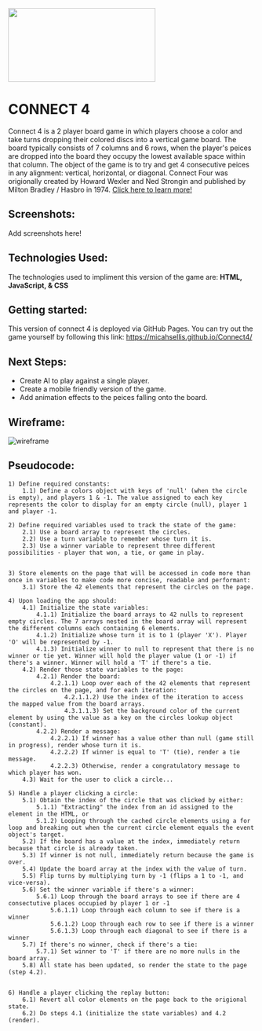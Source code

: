 <img src=https://i.imgur.com/IIlbpnq.gif width="300px" height="150px">

# CONNECT 4

Connect 4 is a 2 player board game in which players choose a color and take turns dropping their colored discs into a vertical game board. The board typically consists of 7 columns and 6 rows, when the player's peices are dropped into the board they occupy the lowest available space within that column. The object of the game is to try and get 4 consecutive peices in any alignment: vertical, horizontal, or diagonal. Connect Four was origionally created by Howard Wexler and Ned Strongin and published by Milton Bradley / Hasbro in 1974. [Click here to learn more!](https://en.wikipedia.org/wiki/Connect_Four)

## Screenshots:

Add screenshots here!

## Technologies Used:

The technologies used to impliment this version of the game are: **HTML, JavaScript, & CSS**

## Getting started:

This version of connect 4 is deployed via GitHub Pages. You can try out the game yourself by following this link:
https://micahsellis.github.io/Connect4/

## Next Steps:

- Create AI to play against a single player.
- Create a mobile friendly version of the game.
- Add animation effects to the peices falling onto the board.

## Wireframe:

![wireframe](https://i.imgur.com/9MbRlZb.jpg?1)

## Pseudocode:

```
1) Define required constants:
	1.1) Define a colors object with keys of 'null' (when the circle is empty), and players 1 & -1. The value assigned to each key represents the color to display for an empty circle (null), player 1 and player -1.

2) Define required variables used to track the state of the game:
	2.1) Use a board array to represent the circles.
    2.2) Use a turn variable to remember whose turn it is.
	2.3) Use a winner variable to represent three different possibilities - player that won, a tie, or game in play.


3) Store elements on the page that will be accessed in code more than once in variables to make code more concise, readable and performant:
	3.1) Store the 42 elements that represent the circles on the page.

4) Upon loading the app should:
	4.1) Initialize the state variables:
		4.1.1) Initialize the board arrays to 42 nulls to represent empty circles. The 7 arrays nested in the board array will represent the different columns each containing 6 elements.
		4.1.2) Initialize whose turn it is to 1 (player 'X'). Player 'O' will be represented by -1.
		4.1.3) Initialize winner to null to represent that there is no winner or tie yet. Winner will hold the player value (1 or -1) if there's a winner. Winner will hold a 'T' if there's a tie.
	4.2) Render those state variables to the page:
		4.2.1) Render the board:
			4.2.1.1) Loop over each of the 42 elements that represent the circles on the page, and for each iteration:
				4.2.1.1.2) Use the index of the iteration to access the mapped value from the board arrays.
				4.3.1.1.3) Set the background color of the current element by using the value as a key on the circles lookup object (constant).
		4.2.2) Render a message:
			4.2.2.1) If winner has a value other than null (game still in progress), render whose turn it is.
			4.2.2.2) If winner is equal to 'T' (tie), render a tie message.
			4.2.2.3) Otherwise, render a congratulatory message to which player has won.
	4.3) Wait for the user to click a circle...

5) Handle a player clicking a circle:
	5.1) Obtain the index of the circle that was clicked by either:
		5.1.1) "Extracting" the index from an id assigned to the element in the HTML, or
		5.1.2) Looping through the cached circle elements using a for loop and breaking out when the current circle element equals the event object's target.
	5.2) If the board has a value at the index, immediately return because that circle is already taken.
	5.3) If winner is not null, immediately return because the game is over.
	5.4) Update the board array at the index with the value of turn.
	5.5) Flip turns by multiplying turn by -1 (flips a 1 to -1, and vice-versa).
	5.6) Set the winner variable if there's a winner:
		5.6.1) Loop through the board arrays to see if there are 4 consectutive places occupied by player 1 or -1
            5.6.1.1) Loop through each column to see if there is a winner
            5.6.1.2) Loop through each row to see if there is a winner
            5.6.1.3) Loop through each diagonal to see if there is a winner
	5.7) If there's no winner, check if there's a tie:
		5.7.1) Set winner to 'T' if there are no more nulls in the board array.
	5.8) All state has been updated, so render the state to the page (step 4.2).


6) Handle a player clicking the replay button:
	6.1) Revert all color elements on the page back to the origional state.
	6.2) Do steps 4.1 (initialize the state variables) and 4.2 (render).
```

